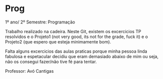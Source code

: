# Prog
1º ano/ 2º Semestre: Programação

Trabalho realizado na cadeira. 
Neste Git, existem os excercicios TP resolvidos e o Projeto1 (not very good, its not for the grade, fuck it) e o Projeto2 (que espero que esteja minimamente bom).

Falta alguns excercicios das aulas praticas porque minha pessoa linda fabulosa e espetacular decidiu que eram demasiado abaixo de mim
ou seja, não os consegui fazer/não tive fé para tentar.

Professor: Avó Cantigas


